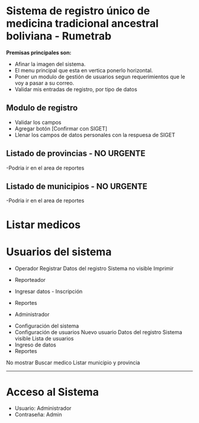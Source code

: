 
# Sistema de registro único de medicina tradicional ancestral boliviana - Rumetrab

**Premisas principales son:** 
- Afinar la imagen del sistema.
- El menu principal que esta en vertica ponerlo horizontal.
- Poner un modulo de gestión de usuarios segun requerimientos que le voy a pasar a su correo. 
- Validar mis entradas de registro, por tipo de datos


## Modulo de registro
- Validar los campos
- Agregar botón [Confirmar con SIGET]
- Llenar los campos de datos personales con la respuesa de SIGET

## Listado de provincias - NO URGENTE
-Podria ir en el area de reportes

## Listado de municipios - NO URGENTE
-Podria ir en el area de reportes

# Listar medicos

# Usuarios del sistema
- Operador
  Registrar
    Datos del registro Sistema no visible
  Imprimir

- Reporteador
- Ingresar datos - Inscripción
- Reportes

- Administrador
* Configuración del sistema
* Configuración de usuarios
  Nuevo usuario
    Datos del registro Sistema visible
  Lista de usuarios
* Ingreso de datos
* Reportes

No mostrar
Buscar medico
Listar municipio y provincia


-----

# Acceso al Sistema
- Usuario: Administrador
- Contraseña: Admin




